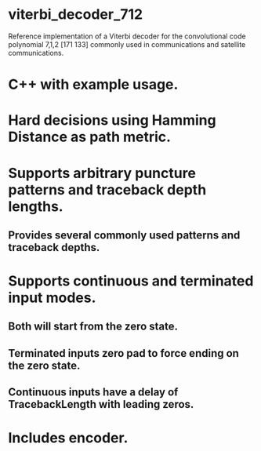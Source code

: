 # viterbi_decoder_712
Reference implementation of a Viterbi decoder for the convolutional code polynomial 7,1,2 [171 133] commonly used in communications and satellite communications.

# C++ with example usage.
# Hard decisions using Hamming Distance as path metric.
# Supports arbitrary puncture patterns and traceback depth lengths.
## Provides several commonly used patterns and traceback depths.
# Supports continuous and terminated input modes.
## Both will start from the zero state.
## Terminated inputs zero pad to force ending on the zero state.
## Continuous inputs have a delay of TracebackLength with leading zeros.
# Includes encoder.